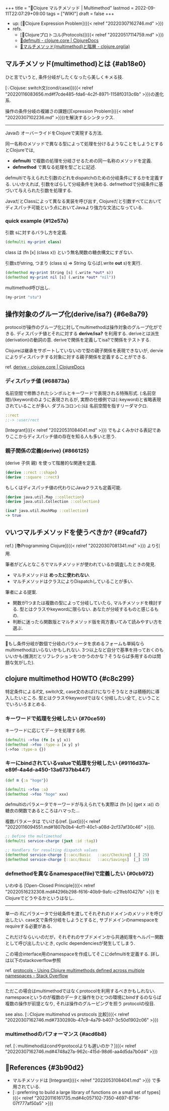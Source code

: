 +++
title = "📝Clojure マルチメソッド | Multimethod"
lastmod = 2022-09-11T22:07:29+09:00
tags = ["WIKI"]
draft = false
+++

-   up: [📁Clojure Expression Problem]({{< relref "20220307162746.md" >}})
-   refs.
    -   [📝Clojureプロトコル(Protocols)]({{< relref "20220517114759.md" >}})
    -   [🔗defmulti - clojure.core | ClojureDocs](https://clojuredocs.org/clojure.core/defmulti)
    -   [🔗マルチメソッド(multimethod)と階層 - clojure.org(ja)](https://japan-clojurians.github.io/clojure-site-ja/reference/multimethods)


## マルチメソッド(multimethod)とは {#ab18e0}

ひと言でいうと, 条件分岐がしたくなったら美しくキメる技.

[💡Clojuse: switch文(cond/case)]({{< relref "20220116083656.md#f7cde485-fda6-4c2f-8971-1158f0313c6b" >}})の進化系.

操作の条件分岐の複雑さの課題([Expression Problem]({{< relref "20220307102236.md" >}}))を解決するシンタックス.

---

Javaの オーバーライドをClojureで実現する方法.

同一名称のメソッドで異なる型によって処理を分けるようなことをしようとするとClojureでは,

-   **defmulti** で複数の処理を分岐させるための同一名称のメソッドを定義.
-   **defmethod** で異なる処理を型ごとに記述.

defmultiで与えられた引数のどれをdispatchのための分岐条件にするかを定義する. いいかえれば, 引数をばらして分岐条件を決める. defmethodで分岐条件に基づいて与えられた引数を処理する.

JavaだとClassによって異なる実装を呼び出す, Clojureだと引数すべてにおいてディスパッチ可能という点においてJavaより強力な文法になっている.


### quick example {#12e57a}

引数 sに対するバラし方を定義.

```clojure
(defmulti my-print class)
```

class は (fn [x] (class x)) という無名関数の糖衣構文にすぎない.

引数sがstring, つまり (class s) => String ならば(.write **out** s)を実行.

```clojure
(defmethod my-print String [s] (.write *out* s))
(defmethod my-print nil [s] (.write *out* "nil"))
```

multimethod呼び出し.

```clojure
(my-print "stu")
```


## 操作対象のグループ化(derive/isa?) {#6e8a79}

protocolが操作のグループ化に対してmultimethodは操作対象のグループ化ができる. ディスパッチ値とそれに対する **derive/isa?** を利用する. deriveとは派生(derivation)の動詞の意. deriveで関係を定義してisa?で関係をテストする.

Clojureは継承をサポートしていないので型の親子関係を表現できないが, dervieによりディスパッチする対象に対する親子関係を定義することができる.

ref. [derive - clojure.core | ClojureDocs](https://clojuredocs.org/clojure.core/derive)


### ディスパッチ値 {#68873a}

名前空間で修飾されたシンボルとキーワードで表現される特殊形式. (:名前空間)/(keyword)のように表現されるが, 実際の仕様例では(::keyword)と省略表現されていることが多い. ダブルコロン(::)は 名前空間を指すリーダマクロ.

```clojure
::rect
;;-> :user/rect
```

[Integrant]({{< relref "20220531084041.md" >}}) でもよくみかける表記でありここからディスパッチ値の存在を知る人も多いと思う.


### 親子関係の定義(derive) {#866125}

(derive 子供 親) を使って階層的な関連を定義.

```clojure
(derive ::rect ::shape)
(derive ::square ::rect)
```

もしくはディスパッチ値の代わりにJavaクラスも定義可能.

```clojure
(derive java.util.Map ::collection)
(derive java.util.Collection ::collection)

(isa? java.util.HashMap ::collection)
-> true
```


## 💡いつマルチメソッドを使うべきか? {#9cafd7}

ref.) [📚Programming Clojure]({{< relref "20220307081341.md" >}}) より引用.

筆者がどんとなころでマルチメソッドが使われているか調査したときの発見.

-   マルチメソッドは **めったに使われない**.
-   マルチメソッドはクラスによりDispatchしていることが多い.

筆者による提案.

-   関数が1つまたは複数の型によって分岐していたら, マルチメソッドを検討する. 型とはクラスやkeywordに限らない. あなたが分岐するものと感じるもの.
-   判断に迷ったら関数版とマルチメソッド版を両方書いてみて読みやすい方を選ぶ.

---

🤔もし条件分岐が数個で分岐のパラメータを求めるフォームも単純ならmultimethodはいらないかもしれない. 3つ以上など自分で基準を持っておくのもいいかも(推測だとリフレクションをつかうのかな？そうならば多用するのは問題な気がした).


## clojure multimethod HOWTO {#c8c299}

特定条件によるif文, switch文, case文のおばけになりそうなときは積極的に導入したいところ. 型とはクラスやkeywordではなく分岐したい全て, ということでいろいろまとめる.


### キーワードで処理を分岐したい {#70ce59}

キーワードに応じてデータを処理する例.

```clojure
(defmulti ->foo (fn [x y] x))
(defmethod ->foo :type-a [x y] y)
(->foo :type-a {})
```


### キーにbindされているvalueで処理を分岐したい {#9116d37a-e89f-4a4d-a450-13a6737bb447}

```clojure
(def m {:a "hoge"})

(defmulti ->foo :a)
(defmethod ->foo "hoge" xxx)
```

defmultiのパラメータでキーワードが与えられても実際は (fn [x] (get x :a)) の糖衣の関数であるところはハマった...

複数パラメータは でいける(ref. [juxt]({{< relref "20220116094551.md#1807b0b4-4cf1-40c1-a08d-2cf37af30c46" >}})).

```clojure
;; Define the multimethod
(defmulti service-charge (juxt :id :tag))

;; Handlers for resulting dispatch values
(defmethod service-charge [::acc/Basic   ::acc/Checking] [_] 25)
(defmethod service-charge [::acc/Basic   ::acc/Savings]  [_] 10)
```


### defmethodを異なるnamespace(file)で定義したい {#0cb972}

いわゆる [Open-Closed Principle]({{< relref "20220516232308.md#4296b298-f616-40b9-9afc-c21feb10427b" >}}) をClojureでどうやるかというはなし.

---

単一の ifにパラメータで分岐条件を渡してそれぞれのドメインのメソッドを呼び出したい. case文で条件分岐をしようとすると, サブドメインのnamespaceをrequireする必要がある.

これだけならいいのだが，それぞれのサブドメインから共通処理をヘルパー関数として呼び出したいとき, cyclic dependenciesが発生してしまう.

この場合interface用のnamespaceを作成してそこにdefmultiを定義する. 詳しは以下のstackoverflow参照

ref. [protocols - Using Clojure multimethods defined across multiple namespaces - Stack Overflow](https://stackoverflow.com/questions/39585510/using-clojure-multimethods-defined-across-multiple-namespaces)

---

ただこの場合はmultimethodではなくprotocolを利用するべきかもしれない. namespaceというのが複数のデータと操作をひとつの環境にbindするのならば複数の操作が前提となり, それは操作のグルーピングを担う protocolの役目.

see also. [💡Clojure multimehod vs protocols 比較]({{< relref "20220307162746.md#7330280b-47c9-4a79-b407-3c50d1902c06" >}})


### multimethodのパフォーマンス {#acd6b8}

ref. [💡multimehodはcondやprotocolよりも遅いのか？]({{< relref "20220307162746.md#4748a27a-962c-415d-98d6-aa4d5da7b0d4" >}})


## 🔗References {#3b90d2}

-   マルチメソッドは [Integrant]({{< relref "20220531084041.md" >}}) で多用されている.
-   [💡preferring to build a large library of functions on a small set of types]({{< relref "20220116161735.md#4c057102-7350-4697-8716-07f777af50a5" >}})

